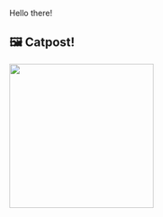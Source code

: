 Hello there!



## 🖼️ Catpost!

<sub>
    <img src="https://cdn2.thecatapi.com/images/MjA0NzU1OA.jpg" height="256">
</sub>

